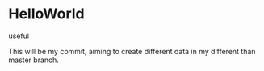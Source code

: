 # HelloWorld
useful 

This will be my commit, aiming to create different data in my different than master branch.
